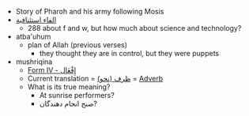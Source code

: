 - Story of Pharoh and his army following Mosis
- [الفاء استئنافية](https://ia903406.us.archive.org/8/items/quran12001/quran12265.pdf)
    - 288 about f and w, but how much about science and technology?
- atba'uhum
    - plan of Allah (previous verses)
        - they thought they are in control, but they were puppets
- mushriqina
    - [Form IV - إِفْعَال](https://en.wikipedia.org/wiki/Arabic_verbs#Formation_of_derived_stems_(%22forms%22))
    - Current translation = [ظرف (نحو)](https://ar.wikipedia.org/wiki/ظرف_(نحو)) = [Adverb](https://en.wikipedia.org/wiki/Adverb)
    - What is its true meaning?
        - At sunrise performers?
        - صبح انجام دهندگان?